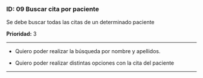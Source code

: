 ### **ID:** 09 **Buscar cita por paciente**

Se debe buscar todas las citas de un determinado paciente 

**Prioridad:** 3

---

* Quiero poder realizar la búsqueda por nombre y apellidos.

* Quiero poder realizar distintas opciones con la cita del paciente

---
